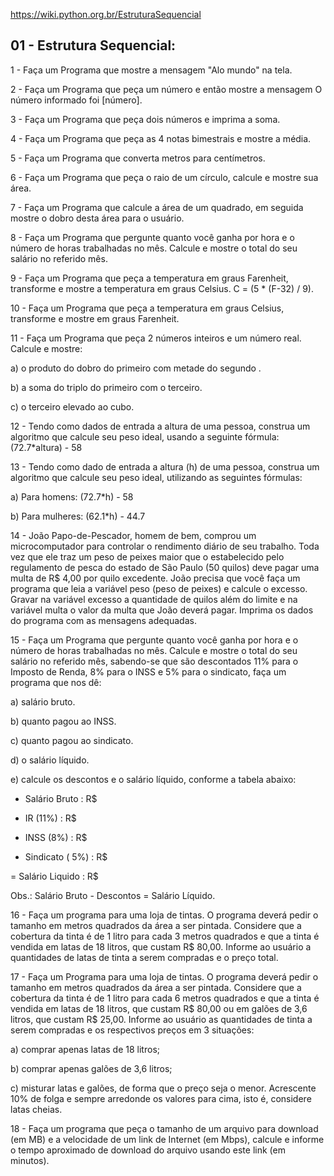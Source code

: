 https://wiki.python.org.br/EstruturaSequencial


## 01 - Estrutura Sequencial:


1 - Faça um Programa que mostre a mensagem "Alo mundo" na tela.

2 - Faça um Programa que peça um número e então mostre a mensagem O número informado foi [número].

3 - Faça um Programa que peça dois números e imprima a soma.

4 - Faça um Programa que peça as 4 notas bimestrais e mostre a média.

5 - Faça um Programa que converta metros para centímetros.

6 - Faça um Programa que peça o raio de um círculo, calcule e mostre sua área.

7 - Faça um Programa que calcule a área de um quadrado, em seguida mostre o dobro desta área para o usuário.

8 - Faça um Programa que pergunte quanto você ganha por hora e o número de horas trabalhadas no mês. Calcule e mostre o total do seu salário no referido mês.

9 - Faça um Programa que peça a temperatura em graus Farenheit, transforme e mostre a temperatura em graus Celsius.
C = (5 * (F-32) / 9).

10 - Faça um Programa que peça a temperatura em graus Celsius, transforme e mostre em graus Farenheit.

11 - Faça um Programa que peça 2 números inteiros e um número real. Calcule e mostre:

a) o produto do dobro do primeiro com metade do segundo .

b) a soma do triplo do primeiro com o terceiro.

c) o terceiro elevado ao cubo.

12 - Tendo como dados de entrada a altura de uma pessoa, construa um algoritmo que calcule seu peso ideal, usando a seguinte fórmula: (72.7*altura) - 58

13 - Tendo como dado de entrada a altura (h) de uma pessoa, construa um algoritmo que calcule seu peso ideal, utilizando as seguintes fórmulas:

a) Para homens: (72.7*h) - 58

b) Para mulheres: (62.1*h) - 44.7

14 - João Papo-de-Pescador, homem de bem, comprou um microcomputador para controlar o rendimento diário de seu trabalho. Toda vez que ele traz um peso de peixes maior que o estabelecido pelo regulamento de pesca do estado de São Paulo (50 quilos) deve pagar uma multa de R$ 4,00 por quilo excedente. João precisa que você faça um programa que leia a variável peso (peso de peixes) e calcule o excesso. Gravar na variável excesso a quantidade de quilos além do limite e na variável multa o valor da multa que João deverá pagar. Imprima os dados do programa com as mensagens adequadas.

15 - Faça um Programa que pergunte quanto você ganha por hora e o número de horas trabalhadas no mês. Calcule e mostre o total do seu salário no referido mês, sabendo-se que são descontados 11% para o Imposto de Renda, 8% para o INSS e 5% para o sindicato, faça um programa que nos dê:

a) salário bruto.

b) quanto pagou ao INSS.

c) quanto pagou ao sindicato.

d) o salário líquido.

e) calcule os descontos e o salário líquido, conforme a tabela abaixo:

+ Salário Bruto : R$

- IR (11%) : R$

- INSS (8%) : R$

- Sindicato ( 5%) : R$

= Salário Liquido : R$

Obs.: Salário Bruto - Descontos = Salário Líquido.

16 - Faça um programa para uma loja de tintas. O programa deverá pedir o tamanho em metros quadrados da área a ser pintada. Considere que a cobertura da tinta é de 1 litro para cada 3 metros quadrados e que a tinta é vendida em latas de 18 litros, que custam R$ 80,00. Informe ao usuário a quantidades de latas de tinta a serem compradas e o preço total.

17 - Faça um Programa para uma loja de tintas. O programa deverá pedir o tamanho em metros quadrados da área a ser pintada. Considere que a cobertura da tinta é de 1 litro para cada 6 metros quadrados e que a tinta é vendida em latas de 18 litros, que custam R$ 80,00 ou em galões de 3,6 litros, que custam R$ 25,00.
Informe ao usuário as quantidades de tinta a serem compradas e os respectivos preços em 3 situações:

a) comprar apenas latas de 18 litros;

b) comprar apenas galões de 3,6 litros;

c) misturar latas e galões, de forma que o preço seja o menor. Acrescente 10% de folga e sempre arredonde os valores para cima, isto é, considere latas cheias.

18 - Faça um programa que peça o tamanho de um arquivo para download (em MB) e a velocidade de um link de Internet (em Mbps), calcule e informe o tempo aproximado de download do arquivo usando este link (em minutos).

